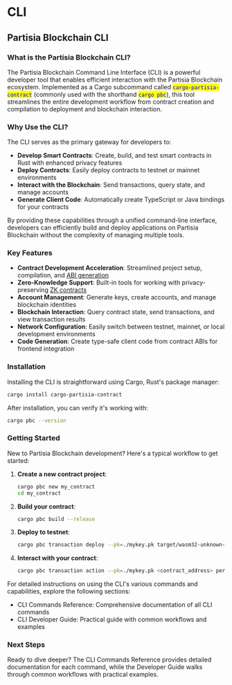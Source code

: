 # CLI

## Partisia Blockchain CLI

### What is the Partisia Blockchain CLI?

The Partisia Blockchain Command Line Interface (CLI) is a powerful developer tool that enables efficient interaction with the Partisia Blockchain ecosystem. Implemented as a Cargo subcommand called <mark style="color:blue;">`cargo-partisia-contract`</mark> (commonly used with the shorthand <mark style="color:blue;">`cargo pbc`</mark>), this tool streamlines the entire development workflow from contract creation and compilation to deployment and blockchain interaction.

### Why Use the CLI?

The CLI serves as the primary gateway for developers to:

* **Develop Smart Contracts**: Create, build, and test smart contracts in Rust with enhanced privacy features
* **Deploy Contracts**: Easily deploy contracts to testnet or mainnet environments
* **Interact with the Blockchain**: Send transactions, query state, and manage accounts
* **Generate Client Code**: Automatically create TypeScript or Java bindings for your contracts

By providing these capabilities through a unified command-line interface, developers can efficiently build and deploy applications on Partisia Blockchain without the complexity of managing multiple tools.

### Key Features

* **Contract Development Acceleration**: Streamlined project setup, compilation, and [ABI generation](../../guides/fundementals/)
* **Zero-Knowledge Support**: Built-in tools for working with privacy-preserving [ZK contracts](../../guides/zk-smart-contracts/)
* **Account Management**: Generate keys, create accounts, and manage blockchain identities
* **Blockchain Interaction**: Query contract state, send transactions, and view transaction results
* **Network Configuration**: Easily switch between testnet, mainnet, or local development environments
* **Code Generation**: Create type-safe client code from contract ABIs for frontend integration

### Installation

Installing the CLI is straightforward using Cargo, Rust's package manager:

```bash
cargo install cargo-partisia-contract
```

After installation, you can verify it's working with:

```bash
cargo pbc --version
```

### Getting Started

New to Partisia Blockchain development? Here's a typical workflow to get started:

1.  **Create a new contract project**:

    ```bash
    cargo pbc new my_contract
    cd my_contract
    ```
2.  **Build your contract**:

    ```bash
    cargo pbc build --release
    ```
3.  **Deploy to testnet**:

    ```bash
    cargo pbc transaction deploy --pk=./mykey.pk target/wasm32-unknown-unknown/release/my_contract.wasm "Init Param" 123
    ```
4.  **Interact with your contract**:

    ```bash
    cargo pbc transaction action --pk=./mykey.pk <contract_address> performAction param1 param2
    ```

For detailed instructions on using the CLI's various commands and capabilities, explore the following sections:

* CLI Commands Reference: Comprehensive documentation of all CLI commands
* CLI Developer Guide: Practical guide with common workflows and examples

### Next Steps

Ready to dive deeper? The CLI Commands Reference provides detailed documentation for each command, while the Developer Guide walks through common workflows with practical examples.
